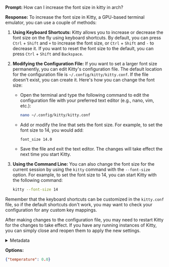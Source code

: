 **Prompt:**
How can I increase the font size in kitty in arch?

**Response:**
To increase the font size in Kitty, a GPU-based terminal emulator, you can use a couple of methods:

1. **Using Keyboard Shortcuts:**
   Kitty allows you to increase or decrease the font size on the fly using keyboard shortcuts. By default, you can press `Ctrl` + `Shift` and `+` to increase the font size, or `Ctrl` + `Shift` and `-` to decrease it. If you want to reset the font size to the default, you can press `Ctrl` + `Shift` and `Backspace`.

2. **Modifying the Configuration File:**
   If you want to set a larger font size permanently, you can edit Kitty's configuration file. The default location for the configuration file is `~/.config/kitty/kitty.conf`. If the file doesn't exist, you can create it. Here's how you can change the font size:

   - Open the terminal and type the following command to edit the configuration file with your preferred text editor (e.g., nano, vim, etc.):
     ```bash
     nano ~/.config/kitty/kitty.conf
     ```
   - Add or modify the line that sets the font size. For example, to set the font size to 14, you would add:
     ```
     font_size 14.0
     ```
   - Save the file and exit the text editor. The changes will take effect the next time you start Kitty.

3. **Using the Command Line:**
   You can also change the font size for the current session by using the `kitty` command with the `--font-size` option. For example, to set the font size to 14, you can start Kitty with the following command:
   ```bash
   kitty --font-size 14
   ```

Remember that the keyboard shortcuts can be customized in the `kitty.conf` file, so if the default shortcuts don't work, you may want to check your configuration for any custom key mappings.

After making changes to the configuration file, you may need to restart Kitty for the changes to take effect. If you have any running instances of Kitty, you can simply close and reopen them to apply the new settings.

<details><summary>Metadata</summary>

- Duration: 12535 ms
- Datetime: 2023-11-15T20:59:21.472812
- Model: gpt-4-1106-preview

</details>

**Options:**
```json
{"temperature": 0.0}
```

